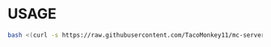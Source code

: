 # USAGE

```bash
bash <(curl -s https://raw.githubusercontent.com/TacoMonkey11/mc-server-installer/main/install.sh)
```

